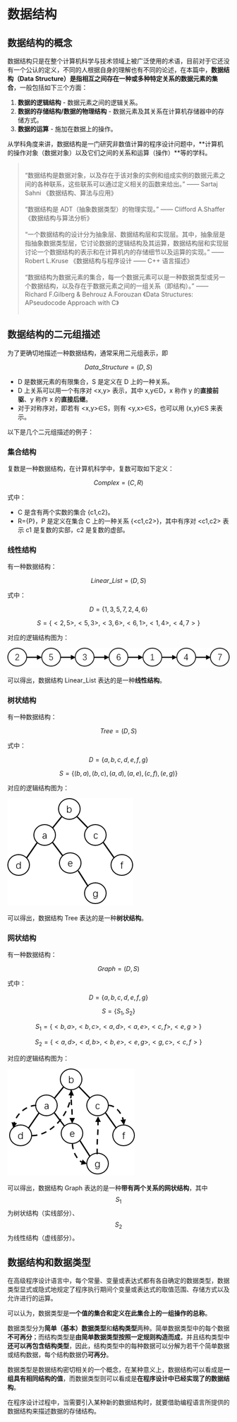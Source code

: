 # 数据结构

## 数据结构的概念

数据结构只是在整个计算机科学与技术领域上被广泛使用的术语，目前对于它还没有一个公认的定义，不同的人根据自身的理解也有不同的论述，在本篇中，**数据结构（Data Structure）**是指**相互之间存在一种或多种特定关系的数据元素的集合**，一般包括如下三个方面：

1. **数据的逻辑结构** - 数据元素之间的逻辑关系。
2. **数据的存储结构/数据的物理结构** - 数据元素及其关系在计算机存储器中的存储方式。
3. **数据的运算** - 施加在数据上的操作。

从学科角度来讲，数据结构是一门研究非数值计算的程序设计问题中，**计算机的操作对象（数据对象）以及它们之间的关系和运算（操作）**等的学科。

> <br />“数据结构是数据对象，以及存在于该对象的实例和组成实例的数据元素之间的各种联系，这些联系可以通过定义相关的函数来给出。” —— Sartaj Sahni 《数据结构、算法与应用》<br /><br />“数据结构是 ADT（抽象数据类型）的物理实现。” —— Clifford A.Shaffer 《数据结构与算法分析》<br /><br />“一个数据结构的设计分为抽象层、数据结构层和实现层。其中，抽象层是指抽象数据类型层，它讨论数据的逻辑结构及其运算，数据结构层和实现层讨论一个数据结构的表示和在计算机内的存储细节以及运算的实现。” —— Robert L.Kruse 《数据结构与程序设计 —— C++ 语言描述》<br /><br />“数据结构为数据元素的集合，每一个数据元素可以是一种数据类型或另一个数据结构，以及存在于数据元素之间的一组关系（即结构）。” —— Richard F.Gilberg & Behrouz A.Forouzan 《Data Structures: APseudocode Approach with C》<br /><br />

## 数据结构的二元组描述

为了更确切地描述一种数据结构，通常采用二元组表示，即


$$
Data\_Structure=(D,S)
$$



- D 是数据元素的有限集合，S 是定义在 D 上的一种关系。
- D 上关系可以用一个有序对 <x,y> 表示，其中 x,y∈D，x 称作 y 的**直接前驱**、y 称作 x 的**直接后继**。
- 对于对称序对，即若有 <x,y>∈S，则有 <y,x>∈S，也可以用 (x,y)∈S 来表示。

以下是几个二元组描述的例子：

### 集合结构

复数是一种数据结构，在计算机科学中，复数可取如下定义：


$$
Complex=(C,R)
$$


式中：

- C 是含有两个实数的集合 {c1,c2}。
- R={P}，P 是定义在集合 C 上的一种关系 {<c1,c2>}，其中有序对 <c1,c2> 表示 c1 是复数的实部，c2 是复数的虚部。

### 线性结构

有一种数据结构：


$$
Linear\_List=(D,S)
$$


式中：


$$
D=\{1,3,5,7,2,4,6\}
$$

$$
S=\{<2,5>,<5,3>,<3,6>,<6,1>,<1,4>,<4,7>\}
$$



对应的逻辑结构图为：

![线性结构](.\images\线性结构.png)

可以得出，数据结构 Linear_List 表达的是一种**线性结构**。

### 树状结构

有一种数据结构：


$$
Tree=(D,S)
$$


式中：


$$
D=\{a,b,c,d,e,f,g\}
$$

$$
S=\{(b,a),(b,c),(a,d),(a,e),(c,f),(e,g)\}
$$


对应的逻辑结构图为：

![](./images/树状结构.png)

可以得出，数据结构 Tree 表达的是一种**树状结构**。

### 网状结构

有一种数据结构：


$$
Graph=(D,S)
$$


式中：


$$
D=\{a,b,c,d,e,f,g\}
$$

$$
S=\{S_1,S_2\}
$$

$$
S_1=\{<b,a>,<b,c>,<a,d>,<a,e>,<c,f>,<e,g>\}
$$

$$
S_2=\{<a,d>,<d,b>,<b,e>,<e,g>,<g,c>,<c,f>\}
$$


对应的逻辑结构图为：

![](./images/网状结构.png)

可以得出，数据结构 Graph 表达的是一种**带有两个关系的网状结构**，其中 $$S_1$$ 为树状结构（实线部分）、$$S_2$$ 为线性结构（虚线部分）。

## 数据结构和数据类型

在高级程序设计语言中，每个常量、变量或表达式都有各自确定的数据类型，数据类型显式或隐式地规定了程序执行期间个变量或表达式的取值范围、存储方式以及允许进行的运算。

可以认为，数据类型是**一个值的集合和定义在此集合上的一组操作的总称**。

数据类型分为**简单（基本）数据类型**和**结构类型**两种。简单数据类型中的每个数据**不可再分**；而结构类型是**由简单数据类型按照一定规则构造而成**，并且结构类型中**还可以再包含结构类型**，因此，结构类型中的每种数据可以分解为若干个简单数据或结构数据，每个结构数据仍**可再分**。

数据类型是数据结构密切相关的一个概念，在某种意义上，数据结构可以看成是**一组具有相同结构的值**，而数据类型则可以看成是**在程序设计中已经实现了的数据结构**。

在程序设计过程中，当需要引入某种新的数据结构时，就要借助编程语言所提供的数据结构来描述数据的存储结构。
